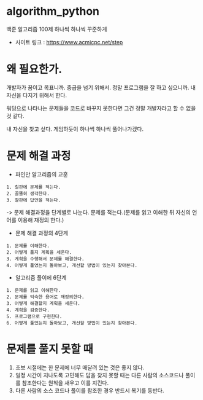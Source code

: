 # algorithm_python
백준 알고리즘 100제 하나씩 하나씩 꾸준하게
* 사이트 링크 : https://www.acmicpc.net/step

# 왜 필요한가.
개발자가 꿈이고 목표니까. 중급을 넘기 위해서.
정말 프로그램을 잘 하고 싶으니까. 
내 자신을 다지기 위해서 한다.

워딩으로 나타나는 문제들을 코드로 바꾸지 못한다면
그건 정말 개발자라고 할 수 없을 것 같다.

내 자신을 찾고 싶다. 
게임하듯이 하나씩 하나씩 풀어나가겠다.

# 문제 해결 과정
* 파인만 알고리즘의 교훈
```
1. 칠판에 문제를 적는다.
2. 골똘히 생각한다.
3. 찰판에 답안을 적는다.
```
-> 문제 해결과정을 단계별로 나눈다. 문제를 적는다.(문제를 읽고 이해한 뒤 자신의 언어를 이용해 재정의 한다.)

* 문제 해결 과정의 4단계
```
1. 문제를 이해한다.
2. 어떻게 풀지 계획을 세운다.
3. 게획을 수행해서 문제를 해결한다.
4. 어떻게 풀었는지 돌아보고, 개선할 방법이 있는지 찾아본다.
```
* 알고리즘 풀이에 6단계
```
1. 문제를 읽고 이해한다.
2. 문제를 익숙한 용어로 재정의한다.
3. 어떻게 해결할지 계획을 세운다.
4. 계획을 검증한다.
5. 프로그램으로 구현한다.
6. 어떻게 풀었는지 돌아보고, 개선할 방법이 있는지 찾아본다.
```

# 문제를 풀지 못할 때
1. 초보 시절에는 한 문제에 너무 매달려 있는 것은 좋지 않다.
2. 일정 시간이 지나도록 고민해도 답을 찾지 못할 때는 다른 사람의 소스코드나 풀이를 참조한다는 원칙을 새우고 이를 지킨다.
3. 다른 사람의 소스 코드나 풀이를 참조한 경우 반드시 복기를 동반다.
